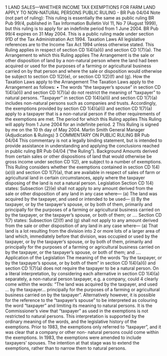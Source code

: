 1 LAND SALES—WHETHER INCOME TAX EXEMPTIONS FOR FARM LAND APPLY TO NON-NATURAL PERSONS PUBLIC RULING - BR Pub 04/04 Note (not part of ruling): This ruling is essentially the same as public ruling BR Pub 99/4, published in Tax Information Bulletin Vol 11, No 7 (August 1999), but this ruling is to apply for an indefinite period from 1 June 2004. BR Pub 99/4 expires on 31 May 2004. This is a public ruling made under section 91D of the Tax Administration Act 1994. Taxation Laws All legislative references are to the Income Tax Act 1994 unless otherwise stated. This Ruling applies in respect of section CD 1(4)(a)(i) and section CD 1(7)(a). The Arrangement to which this Ruling applies The Arrangement is the sale or other disposition of land by a non-natural person where the land had been acquired or used for the purposes of a farming or agricultural business carried on by that person and where the sale or disposition would otherwise be subject to section CD 1(2)(e), or section CD 1(2)(f) and (g). How the Taxation Laws apply to the Arrangement The Taxation Laws apply to the Arrangement as follows: • The words “the taxpayer’s spouse” in section CD 1(4)(a)(i) and section CD 1(7)(a) do not restrict the meaning of “taxpayer” to natural persons. “Taxpayer” in section CD 1(4)(a)(i) and section CD 1(7)(a) includes non-natural persons such as companies and trusts. Accordingly, the exemptions provided by section CD 1(4)(a)(i) and section CD 1(7)(a) apply to a taxpayer that is a non-natural person if the other requirements of the exemptions are met. The period for which this Ruling applies This Ruling will apply from 1 June 2004 for an indefinite period. 2 This Ruling is signed by me on the 10 th day of May 2004. Martin Smith General Manager (Adjudication & Rulings) 3 COMMENTARY ON PUBLIC RULING BR Pub 04/04 This commentary is not a legally binding statement, but is intended to provide assistance in understanding and applying the conclusions reached in public ruling BR Pub 04/04 (“the Ruling”). Background Amounts derived from certain sales or other dispositions of land that would otherwise be gross income under section CD 1(2), are subject to a number of exemptions. This Ruling considers whether the exemptions contained in section CD 1(4)(a)(i) and section CD 1(7)(a), that are available in respect of sales of farm or agricultural land in certain circumstances, apply where the taxpayer disposing of the land is not a natural person. Legislation Section CD 1(4) states: Subsection (2)(e) shall not apply to any amount derived from the sale or other disposition of any land in any case where— (a) The land was acquired by the taxpayer, and used or intended to be used— (i) By the taxpayer, or by the taxpayer’s spouse, or by both of them, primarily and principally for the purposes of a farming or agricultural business carried on by the taxpayer, or the taxpayer’s spouse, or both of them; or .... Section CD 1(7) states: Subsection (2)(f) and (g) shall not apply to any amount derived from the sale or other disposition of any land in any case where— (a) That land is a lot resulting from the division into 2 or more lots of a larger area of land which, immediately before that division, was occupied or used by the taxpayer, or by the taxpayer’s spouse, or by both of them, primarily and principally for the purposes of a farming or agricultural business carried on by the taxpayer, or the taxpayer’s spouse, or both of them; and .... Application of the Legislation The meaning of the words “by the taxpayer, or by the taxpayer’s spouse, or by both of them” in section CD 1(4)(a)(i) and section CD 1(7)(a) does not require the taxpayer to be a natural person. On a literal interpretation, by considering each alternative in section CD 1(4)(a) separately, a non-natural person taxpayer, e.g. a company, could 4 clearly come within the words: “The land was acquired by the taxpayer, and used ... by the taxpayer... principally for the purposes of a farming or agricultural business carried on by the taxpayer”. Alternatively however, it is possible for the reference to the “taxpayer’s spouse” to be interpreted as colouring the word “taxpayer” and limiting its meaning to natural persons. It is the Commissioner’s view that “taxpayer” as used in the exemptions is not restricted to natural persons. This interpretation is supported by the ordinary meaning of the words, and the legislative history of the exemptions. Prior to 1983, the exemptions only referred to “taxpayer”, and it was clear that a company or other non- natural persons could come within the exemptions. In 1983, the exemptions were amended to include taxpayers’ spouses. The intention at that stage was to extend the exemptions, rather than to narrow them to natural persons.
